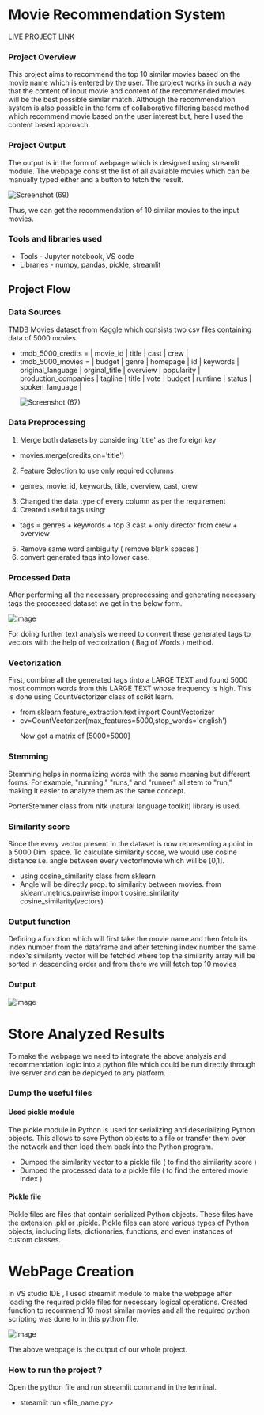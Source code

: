 # Movie Recommendation System

[LIVE PROJECT LINK](https://movierecommendationsyst-pa3bdka3kfsv2nek9onxob.streamlit.app/) 


### Project Overview
This project aims to recommend the top 10 similar movies based on the movie name which is entered by the user. The project works in such a way that the content of input movie and content of the recommended movies will be the best possible similar match.
Although the recommendation system is also possible in the form of collaborative filtering based method which recommend movie based on the user interest but, here I used the content based approach.

### Project Output
The output is in the form of webpage which is designed using streamlit module. The webpage consist the list of all available movies which can be manually typed either and a button to fetch the result. <p> </p>
![Screenshot (69)](https://github.com/sachin-0502/movie_recommendation/assets/144464445/b2cbc429-973f-4a16-9795-6ce316e13b10)

Thus, we can get the recommendation of 10 similar movies to the input movies.
### Tools and libraries used
- Tools - Jupyter notebook, VS code
- Libraries - numpy, pandas, pickle, streamlit

## Project Flow


### Data Sources
TMDB Movies dataset from Kaggle which consists two csv files containing data of 5000 movies.
- tmdb_5000_credits = | movie_id | title | cast | crew |
- tmdb_5000_movies  = | budget | genre | homepage | id | keywords | original_language | orginal_title | overview | popularity | production_companies | tagline | title | vote | budget | runtime | status | spoken_language | <p> </p>
![Screenshot (67)](https://github.com/sachin-0502/movie_recommendation/assets/144464445/5d83e51e-67af-4e49-8f51-594ac5c33100)



### Data Preprocessing
1. Merge both datasets by considering 'title' as the foreign key
- movies.merge(credits,on='title')
2. Feature Selection to use only required columns
- genres, movie_id, keywords, title, overview, cast, crew
3. Changed the data type of every column as per the requirement
4. Created useful tags using:
- tags = genres + keywords + top 3 cast + only director from crew + overview
5. Remove same word ambiguity ( remove blank spaces )
6. convert generated tags into lower case.

### Processed Data
After performing all the necessary preprocessing and generating necessary tags the processed dataset we get in the below form.<p> </p> 

![image](https://github.com/sachin-0502/movie_recommendation/assets/144464445/bde1295c-c336-4d98-81c0-0b8ec0f77547)

For doing further text analysis we need to convert these generated tags to vectors with the help of vectorization ( Bag of Words ) method.

### Vectorization
First, combine all the generated tags tinto a LARGE TEXT and found 5000 most common words from this LARGE TEXT whose frequency is high. This is done using CountVectorizer class of scikit learn. <p> </p>
- from sklearn.feature_extraction.text import CountVectorizer
- cv=CountVectorizer(max_features=5000,stop_words='english') <p> </p>
Now got a matrix of [5000*5000]

### Stemming
Stemming helps in normalizing words with the same meaning but different forms. For example, "running," "runs," and "runner" all stem to "run," making it easier to analyze them as the same concept.<p> </p>
PorterStemmer class from nltk (natural language toolkit) library is used.  

### Similarity score
Since the every vector present in the dataset is now representing a point in a 5000 Dim. space. To calculate similarity score, we would use cosine distance i.e. angle between every vector/movie which will be [0,1].
- using cosine_similarity class from sklearn
- Angle will be directly prop. to similarity between movies.
  from sklearn.metrics.pairwise import cosine_similarity  
  cosine_similarity(vectors)

### Output function
Defining a function which will first take the movie name and then fetch its index number from the dataframe and after fetching index number the same index's similarity vector will be fetched where top the similarity array will be sorted in descending order and from there we will fetch top 10 movies

### Output
![image](https://github.com/sachin-0502/movie_recommendation/assets/144464445/3edbf7d2-eb56-45ed-be09-a38a0866a9f4)


# Store Analyzed Results
To make the webpage we need to integrate the above analysis and recommendation logic into a python file which could be run directly through live server and can be deployed to any platform.
### Dump the useful files

#### Used pickle module
The pickle module in Python is used for serializing and deserializing Python objects. This allows to save Python objects to a file or transfer them over the network and then load them back into the Python program. 
- Dumped the similarity vector to a pickle file ( to find the similarity score )
- Dumped the processed data to a pickle file ( to find the entered movie index )

#### Pickle file
Pickle files are files that contain serialized Python objects. These files have the extension .pkl or .pickle. Pickle files can store various types of Python objects, including lists, dictionaries, functions, and even instances of custom classes.

# WebPage Creation
In VS studio IDE , I used streamlit module to make the webpage after loading the required pickle files for necessary logical operations. Created function to recommend 10 most similar movies and all the required python scripting was done to  in this python file. <p> </p>
![image](https://github.com/sachin-0502/movie_recommendation/assets/144464445/b673195a-f8d0-478c-a3c5-2d387d1129c8) <p> </p>
The above webpage is the output of our whole project.

### How to run the project ?
Open the python file and run streamlit command in the terminal.
- streamlit run <file_name.py>





 
